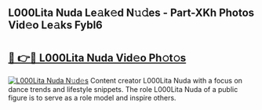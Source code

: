 ## L000Lita Nuda Le𝚊k𝚎d N𝚞𝚍es - Part-XKh Photos Vid𝚎o Le𝚊ks Fybl6

# <h2><a href="http://fbbu4o.evod.top/?m=L000Lita+Nuda">🔗 👉🔴 L000Lita Nuda Vid𝚎o Ph𝚘t𝚘s</a></h2>

[![L000Lita Nuda N𝚞d𝚎s](https://i.imgur.com/8V9OHl7.gif)](http://fbbu4o.evod.top/?m=L000Lita+Nuda)
Content creator L000Lita Nuda with a focus on dance trends and lifestyle snippets. The role L000Lita Nuda of a public figure is to serve as a role model and inspire others. 
